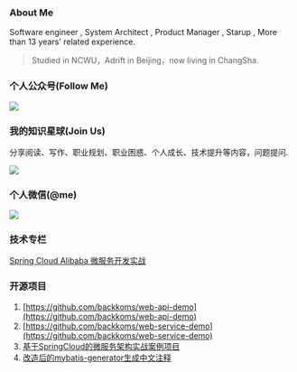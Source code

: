 ### About Me 

Software engineer , System Architect , Product Manager , Starup , More than 13 years' related experience.

> Studied in NCWU，Adrift in Beijing，now living in ChangSha.

### 个人公众号(Follow Me)

![](https://imgkr.cn-bj.ufileos.com/f99814ca-9175-4c48-a793-81d46068e36c.jpg)

### 我的知识星球(Join Us)

分享阅读、写作、职业规划、职业困惑、个人成长、技术提升等内容，问题提问.

![](https://imgkr.cn-bj.ufileos.com/75ab2d42-80b1-4164-9ac5-c23de5f522e6.png)

### 个人微信(@me)
![](https://imgkr.cn-bj.ufileos.com/e37c25c2-d2a4-4174-953b-07adbd0f9b56.jpeg)


### 技术专栏
[Spring Cloud Alibaba 微服务开发实战](https://gitbook.cn/gitchat/column/5eb0d962d57c4106ecc28597)

### 开源项目

1. [https://github.com/backkoms/web-api-demo](https://github.com/backkoms/web-api-demo)
2. [https://github.com/backkoms/web-service-demo](https://github.com/backkoms/web-service-demo)
3. [基于SpringCloud的微服务架构实战案例项目](https://github.com/backkoms/simplemall)
4. [改造后的mybatis-generator生成中文注释](https://github.com/backkoms/mybatis-generator-comments)
